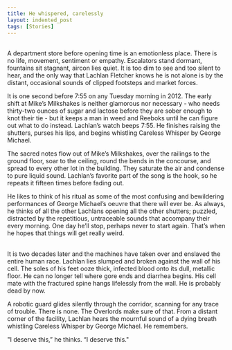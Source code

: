 ```yaml
---
title: He whispered, carelessly
layout: indented_post
tags: [Stories]
---
```

<br/>
A department store before opening time is an emotionless place. There is no life, movement, sentiment or empathy. Escalators stand dormant, fountains sit stagnant, aircon lies quiet. It is too dim to see and too silent to hear, and the only way that Lachlan Fletcher knows he is not alone is by the distant, occasional sounds of clipped footsteps and market forces.

It is one second before 7:55 on any Tuesday morning in 2012. The early shift at Mike’s Milkshakes is neither glamorous nor necessary - who needs thirty-two ounces of sugar and lactose before they are sober enough to knot their tie - but it keeps a man in weed and Reeboks until he can figure out what to do instead. Lachlan’s watch beeps 7:55. He finishes raising the shutters, purses his lips, and begins whistling Careless Whisper by George Michael.

The sacred notes flow out of Mike’s Milkshakes, over the railings to the ground floor, soar to the ceiling, round the bends in the concourse, and spread to every other lot in the building. They saturate the air and condense to pure liquid sound. Lachlan’s favorite part of the song is the hook, so he repeats it fifteen times before fading out.

He likes to think of his ritual as some of the most confusing and bewildering performances of George Michael’s oeuvre that there will ever be. As always, he thinks of all the other Lachlans opening all the other shutters; puzzled, distracted by the repetitious, untraceable sounds that accompany their every morning. One day he’ll stop, perhaps never to start again. That’s when he hopes that things will get really weird.

<br/>
It is two decades later and the machines have taken over and enslaved the entire human race. Lachlan lies slumped and broken against the wall of his cell. The soles of his feet ooze thick, infected blood onto its dull, metallic floor. He can no longer tell where gore ends and diarrhea begins. His cell mate with the fractured spine hangs lifelessly from the wall. He is probably dead by now.

A robotic guard glides silently through the corridor, scanning for any trace of trouble. There is none. The Overlords make sure of that. From a distant corner of the facility, Lachlan hears the mournful sound of a dying breath whistling Careless Whisper by George Michael. He remembers.

"I deserve this,” he thinks. “I deserve this."
